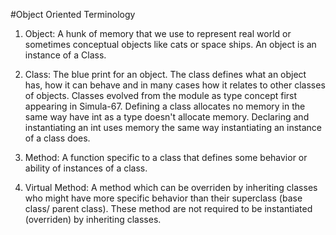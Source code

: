 #Object Oriented Terminology


1. Object: A hunk of memory that we use to represent real world or sometimes conceptual objects
like cats or space ships.  An object is an instance of a Class.

2. Class: The blue print for an object.  The class defines what an object has, how it can behave and 
in many cases how it relates to other classes of objects.  Classes evolved from the module as type 
concept first appearing in Simula-67.  Defining a class allocates no memory in the same way have int
as a type doesn't allocate memory.  Declaring and instantiating an int uses memory the same way instantiating 
an instance of a class does.

3. Method:  A function specific to a class that defines some behavior or ability of instances of a class.

4. Virtual Method:  A method which can be overriden by inheriting classes who might have more specific behavior 
than their superclass (base class/ parent class).  These method are not required to be instantiated (overriden) by inheriting classes.


